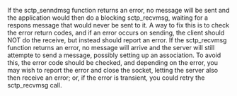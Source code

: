 If the sctp\_senndmsg function returns an error, no message will be sent and the application would then do a blocking sctp\_recvmsg, waiting for a respons message that would never be sent to it.
A way to fix this is to check the error return codes, and if an error occurs on sending, the client should NOT do the receive, but instead should report an error. 
If the sctp\_recvmsg function returns an error, no message will arrive and the server will still attempte to send a message, possibly setting up an association. To avoid this, the error code should be checked, and depending on the error, you may wish to report the error and close the socket, letting the server also then receive an error; or, if the error is transient, you could retry the sctp\_recvmsg call.
